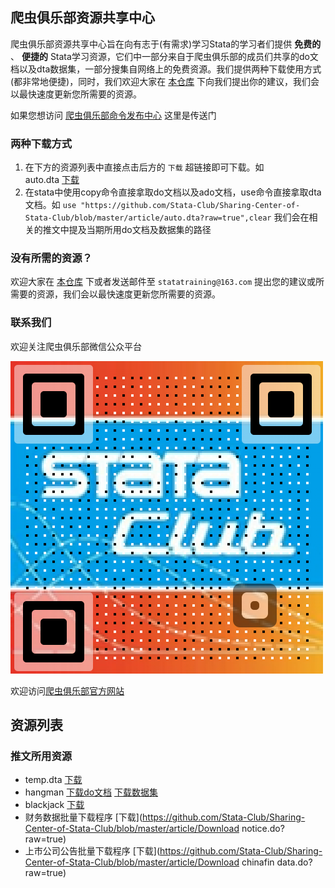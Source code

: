 ## 爬虫俱乐部资源共享中心

爬虫俱乐部资源共享中心旨在向有志于(有需求)学习Stata的学习者们提供 **免费的** 、 **便捷的** Stata学习资源，它们中一部分来自于爬虫俱乐部的成员们共享的do文档以及dta数据集，一部分搜集自网络上的免费资源。我们提供两种下载使用方式(都非常地便捷)，同时，我们欢迎大家在 [本仓库](https://github.com/Stata-Club/data) 下向我们提出你的建议，我们会以最快速度更新您所需要的资源。

如果您想访问 [爬虫俱乐部命令发布中心](https://stata-club.github.io/Sharing-Center-of-Stata-Club/program/) 这里是传送门

### 两种下载方式

1. 在下方的资源列表中直接点击后方的 `下载` 超链接即可下载。如  
    auto.dta [下载](https://github.com/Stata-Club/Sharing-Center-of-Stata-Club/blob/master/article/auto.dta?raw=true)
2. 在stata中使用copy命令直接拿取do文档以及ado文档，use命令直接拿取dta文档。如
    `use "https://github.com/Stata-Club/Sharing-Center-of-Stata-Club/blob/master/article/auto.dta?raw=true",clear`
    我们会在相关的推文中提及当期所用do文档及数据集的路径

### 没有所需的资源？

欢迎大家在 [本仓库](https://github.com/Stata-Club/data) 下或者发送邮件至 `statatraining@163.com` 提出您的建议或所需要的资源，我们会以最快速度更新您所需要的资源。

### 联系我们

欢迎关注爬虫俱乐部微信公众平台

![](QRcode.png)

欢迎访问[爬虫俱乐部官方网站](https://stata-club.github.io)

## 资源列表

### 推文所用资源

- temp.dta [下载](https://github.com/Stata-Club/Sharing-Center-of-Stata-Club/blob/master/article/temp.dta?raw=true)
- hangman [下载do文档](https://github.com/Stata-Club/Sharing-Center-of-Stata-Club/blob/master/article/hangman/hangman.do?raw=true) [下载数据集](https://github.com/Stata-Club/Sharing-Center-of-Stata-Club/blob/master/article/hangman/hangman_data.dta?raw=true)
- blackjack [下载](https://github.com/Stata-Club/Sharing-Center-of-Stata-Club/blob/master/article/blackjack.ado?raw=true)
- 财务数据批量下载程序 [下载](https://github.com/Stata-Club/Sharing-Center-of-Stata-Club/blob/master/article/Download notice.do?raw=true)
- 上市公司公告批量下载程序 [下载](https://github.com/Stata-Club/Sharing-Center-of-Stata-Club/blob/master/article/Download chinafin data.do?raw=true)
